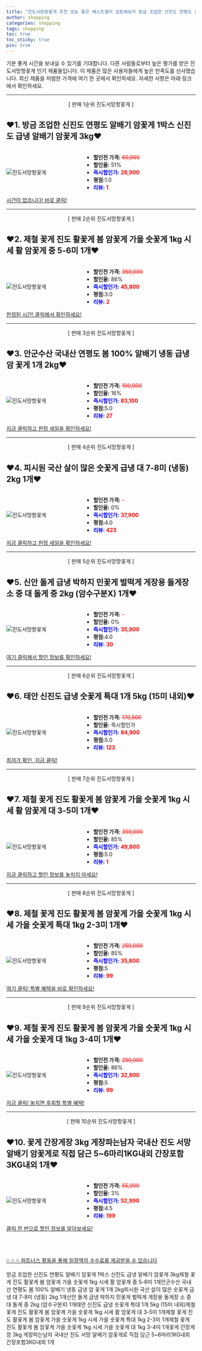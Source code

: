 ```yaml
---
title: "진도서망항꽃게 추천 성능 좋은 베스트셀러 검토해보자 방금 조업한 신진도 연평도 알배기"
author: shopping
categories: shopping
tags: shopping
toc: true
toc_sticky: true
pin: true
---
```

기분 좋게 시간을 보내실 수 있기를 기대합니다. 다른 사람들로부터 높은 평가를 받은 진도서망항꽃게 인기 제품들입니다. 이 제품은 많은 사용자들에게 높은 만족도를 선사했습니다. 최신 제품을 저렴한 가격에 여기 한 곳에서 확인하세요. 자세한 사항은 아래 링크에서 확인하세요.

---
<p class="toplist" style="margin: 0 auto; display: block; width: fit-content;">[ 판매 1순위 진도서망항꽃게 ]</p>

<h2><strong>❤️1. 방금 조업한 신진도 연평도 알배기 암꽃게 1박스 신진도 급냉 알배기 암꽃게 3kg❤️</strong></h2>

<div style="display: flex; align-items: center;">
    <div style="flex: 0.4;">
        <img src="https://thumbnail6.coupangcdn.com/thumbnails/remote/230x230ex/image/vendor_inventory/93e8/84fb4815575c3d9bb6fc3b565720153d32995e4846dbe794e559189f804b.png" alt="진도서망항꽃게" style="max-width: 100%;">
    </div>
    <div style="flex: 0.6; margin-left: 10px;">
        <ul>
            <li><strong>할인전 가격:</strong> <del style="color: red;">60,000</del></li>
            <li><strong>할인율:</strong> 51%</li>
            <li><span style='color:blue'><strong>즉시할인가:</strong></span> <span style='color:red'><strong>28,900</strong></span></li>
            <li><strong>평점:</strong>1.0</li>
            <li><span style='color:blue'><strong>리뷰:</strong></span> <span style='color:red'><strong>1</strong></span></li>
        </ul>
    </div>
</div>
<div class="center">
    <a href="https://selin100587.github.io?lptag=AF9450613&subid=githubio&pageKey=8202840404&traceid=V0-153&itemId=23519302059&vendorItemId=90664374658" class="myButton">
        시간이 없습니다! 바로 클릭!
    </a>
</div>


---
<p class="toplist" style="margin: 0 auto; display: block; width: fit-content;">[ 판매 2순위 진도서망항꽃게 ]</p>

<h2><strong>❤️2. 제철 꽃게 진도 활꽃게 봄 암꽃게 가을 숫꽃게 1kg 시세 활 암꽃게 중 5-6미 1개❤️</strong></h2>

<div style="display: flex; align-items: center;">
    <div style="flex: 0.4;">
        <img src="https://thumbnail9.coupangcdn.com/thumbnails/remote/230x230ex/image/vendor_inventory/0dd3/e1cb7b241d99919e14104a6e5d8e44fca98ffdeba12a29cc301cb31223ee.jpg" alt="진도서망항꽃게" style="max-width: 100%;">
    </div>
    <div style="flex: 0.6; margin-left: 10px;">
        <ul>
            <li><strong>할인전 가격:</strong> <del style="color: red;">350,000</del></li>
            <li><strong>할인율:</strong> 86%</li>
            <li><span style='color:blue'><strong>즉시할인가:</strong></span> <span style='color:red'><strong>45,800</strong></span></li>
            <li><strong>평점:</strong>3.0</li>
            <li><span style='color:blue'><strong>리뷰:</strong></span> <span style='color:red'><strong>2</strong></span></li>
        </ul>
    </div>
</div>
<div class="center">
    <a href="https://selin100587.github.io?lptag=AF9450613&subid=githubio&pageKey=7746321741&traceid=V0-153&itemId=20853907838&vendorItemId=87921422961" class="myButton">
        한정된 시간! 클릭해서 확인하세요!
    </a>
</div>


---
<p class="toplist" style="margin: 0 auto; display: block; width: fit-content;">[ 판매 3순위 진도서망항꽃게 ]</p>

<h2><strong>❤️3. 안군수산 국내산 연평도 봄 100% 알배기 냉동 급냉 암 꽃게 1개 2kg❤️</strong></h2>

<div style="display: flex; align-items: center;">
    <div style="flex: 0.4;">
        <img src="https://thumbnail9.coupangcdn.com/thumbnails/remote/230x230ex/image/vendor_inventory/bc18/4bc66f22fe382959afa5574feb6d9fb1855d74b6871ccfe1a3b4a97cd938.png" alt="진도서망항꽃게" style="max-width: 100%;">
    </div>
    <div style="flex: 0.6; margin-left: 10px;">
        <ul>
            <li><strong>할인전 가격:</strong> <del style="color: red;">100,000</del></li>
            <li><strong>할인율:</strong> 16%</li>
            <li><span style='color:blue'><strong>즉시할인가:</strong></span> <span style='color:red'><strong>83,100</strong></span></li>
            <li><strong>평점:</strong>5.0</li>
            <li><span style='color:blue'><strong>리뷰:</strong></span> <span style='color:red'><strong>27</strong></span></li>
        </ul>
    </div>
</div>
<div class="center">
    <a href="https://selin100587.github.io?lptag=AF9450613&subid=githubio&pageKey=8229724386&traceid=V0-153&itemId=23682948365&vendorItemId=90708146602" class="myButton">
        지금 클릭하고 한정 세일을 확인하세요!
    </a>
</div>


---
<p class="toplist" style="margin: 0 auto; display: block; width: fit-content;">[ 판매 4순위 진도서망항꽃게 ]</p>

<h2><strong>❤️4. 피시원 국산 살이 많은 숫꽃게 급냉 대 7-8미 (냉동) 2kg 1개❤️</strong></h2>

<div style="display: flex; align-items: center;">
    <div style="flex: 0.4;">
        <img src="https://thumbnail9.coupangcdn.com/thumbnails/remote/230x230ex/image/retail/images/2022/10/21/16/1/ec3be661-d31f-43f3-ab8f-0e966dc00a0a.jpg" alt="진도서망항꽃게" style="max-width: 100%;">
    </div>
    <div style="flex: 0.6; margin-left: 10px;">
        <ul>
            <li><strong>할인전 가격:</strong> <del style="color: red;">-</del></li>
            <li><strong>할인율:</strong> 0%</li>
            <li><span style='color:blue'><strong>즉시할인가:</strong></span> <span style='color:red'><strong>37,900</strong></span></li>
            <li><strong>평점:</strong>4.0</li>
            <li><span style='color:blue'><strong>리뷰:</strong></span> <span style='color:red'><strong>423</strong></span></li>
        </ul>
    </div>
</div>
<div class="center">
    <a href="https://selin100587.github.io?lptag=AF9450613&subid=githubio&pageKey=6859936828&traceid=V0-153&itemId=16373630707&vendorItemId=83565118291" class="myButton">
        지금 클릭하고 한정 세일을 확인하세요!
    </a>
</div>


---
<p class="toplist" style="margin: 0 auto; display: block; width: fit-content;">[ 판매 5순위 진도서망항꽃게 ]</p>

<h2><strong>❤️5. 신안 돌게 급냉 박하지 민꽃게 벌떡게 게장용 돌게장 소 중 대 돌게 중 2kg (암수구분X) 1개❤️</strong></h2>

<div style="display: flex; align-items: center;">
    <div style="flex: 0.4;">
        <img src="https://thumbnail8.coupangcdn.com/thumbnails/remote/230x230ex/image/vendor_inventory/3a69/d72f9392f9397167ec017e41e5e85da6a8023e0463e1cef2f42bf18856a6.jpg" alt="진도서망항꽃게" style="max-width: 100%;">
    </div>
    <div style="flex: 0.6; margin-left: 10px;">
        <ul>
            <li><strong>할인전 가격:</strong> <del style="color: red;">-</del></li>
            <li><strong>할인율:</strong> 0%</li>
            <li><span style='color:blue'><strong>즉시할인가:</strong></span> <span style='color:red'><strong>35,900</strong></span></li>
            <li><strong>평점:</strong>4.0</li>
            <li><span style='color:blue'><strong>리뷰:</strong></span> <span style='color:red'><strong>30</strong></span></li>
        </ul>
    </div>
</div>
<div class="center">
    <a href="https://selin100587.github.io?lptag=AF9450613&subid=githubio&pageKey=7572592853&traceid=V0-153&itemId=19974101835&vendorItemId=82336305769" class="myButton">
        여기 클릭해서 할인 정보를 확인하세요!
    </a>
</div>


---
<p class="toplist" style="margin: 0 auto; display: block; width: fit-content;">[ 판매 6순위 진도서망항꽃게 ]</p>

<h2><strong>❤️6. 태안 신진도 급냉 숫꽃게 특대 1개 5kg (15미 내외)❤️</strong></h2>

<div style="display: flex; align-items: center;">
    <div style="flex: 0.4;">
        <img src="https://thumbnail7.coupangcdn.com/thumbnails/remote/230x230ex/image/vendor_inventory/418e/0b3cf0e114abc55187206d4a718a61ea632796176d23524d08ffd4cf1167.jpg" alt="진도서망항꽃게" style="max-width: 100%;">
    </div>
    <div style="flex: 0.6; margin-left: 10px;">
        <ul>
            <li><strong>할인전 가격:</strong> <del style="color: red;">170,500</del></li>
            <li><strong>할인율:</strong> 즉시할인가</li>
            <li><span style='color:blue'><strong>즉시할인가:</strong></span> <span style='color:red'><strong>84,900</strong></span></li>
            <li><strong>평점:</strong>5.0</li>
            <li><span style='color:blue'><strong>리뷰:</strong></span> <span style='color:red'><strong>123</strong></span></li>
        </ul>
    </div>
</div>
<div class="center">
    <a href="https://selin100587.github.io?lptag=AF9450613&subid=githubio&pageKey=7862666636&traceid=V0-153&itemId=21459629374&vendorItemId=88514096894" class="myButton">
        최저가 확인, 지금 클릭!
    </a>
</div>


---
<p class="toplist" style="margin: 0 auto; display: block; width: fit-content;">[ 판매 7순위 진도서망항꽃게 ]</p>

<h2><strong>❤️7. 제철 꽃게 진도 활꽃게 봄 암꽃게 가을 숫꽃게 1kg 시세 활 암꽃게 대 3-5미 1개❤️</strong></h2>

<div style="display: flex; align-items: center;">
    <div style="flex: 0.4;">
        <img src="https://thumbnail9.coupangcdn.com/thumbnails/remote/230x230ex/image/vendor_inventory/0dd3/e1cb7b241d99919e14104a6e5d8e44fca98ffdeba12a29cc301cb31223ee.jpg" alt="진도서망항꽃게" style="max-width: 100%;">
    </div>
    <div style="flex: 0.6; margin-left: 10px;">
        <ul>
            <li><strong>할인전 가격:</strong> <del style="color: red;">350,000</del></li>
            <li><strong>할인율:</strong> 85%</li>
            <li><span style='color:blue'><strong>즉시할인가:</strong></span> <span style='color:red'><strong>49,800</strong></span></li>
            <li><strong>평점:</strong>5.0</li>
            <li><span style='color:blue'><strong>리뷰:</strong></span> <span style='color:red'><strong>1</strong></span></li>
        </ul>
    </div>
</div>
<div class="center">
    <a href="https://selin100587.github.io?lptag=AF9450613&subid=githubio&pageKey=8248626066&traceid=V0-153&itemId=20853907835&vendorItemId=87921422941" class="myButton">
        지금 클릭하고 할인 정보를 놓치지 마세요!
    </a>
</div>


---
<p class="toplist" style="margin: 0 auto; display: block; width: fit-content;">[ 판매 8순위 진도서망항꽃게 ]</p>

<h2><strong>❤️8. 제철 꽃게 진도 활꽃게 봄 암꽃게 가을 숫꽃게 1kg 시세 가을 숫꽃게 특대 1kg 2-3미 1개❤️</strong></h2>

<div style="display: flex; align-items: center;">
    <div style="flex: 0.4;">
        <img src="https://thumbnail9.coupangcdn.com/thumbnails/remote/230x230ex/image/vendor_inventory/0dd3/e1cb7b241d99919e14104a6e5d8e44fca98ffdeba12a29cc301cb31223ee.jpg" alt="진도서망항꽃게" style="max-width: 100%;">
    </div>
    <div style="flex: 0.6; margin-left: 10px;">
        <ul>
            <li><strong>할인전 가격:</strong> <del style="color: red;">250,000</del></li>
            <li><strong>할인율:</strong> 85%</li>
            <li><span style='color:blue'><strong>즉시할인가:</strong></span> <span style='color:red'><strong>35,800</strong></span></li>
            <li><strong>평점:</strong>5</li>
            <li><span style='color:blue'><strong>리뷰:</strong></span> <span style='color:red'><strong>99</strong></span></li>
        </ul>
    </div>
</div>
<div class="center">
    <a href="https://selin100587.github.io?lptag=AF9450613&subid=githubio&pageKey=7659925775&traceid=V0-153&itemId=20404653355&vendorItemId=87921422921" class="myButton">
        여기 클릭! 특별 혜택을 바로 확인하세요!
    </a>
</div>


---
<p class="toplist" style="margin: 0 auto; display: block; width: fit-content;">[ 판매 9순위 진도서망항꽃게 ]</p>

<h2><strong>❤️9. 제철 꽃게 진도 활꽃게 봄 암꽃게 가을 숫꽃게 1kg 시세 가을 숫꽃게 대 1kg 3-4미 1개❤️</strong></h2>

<div style="display: flex; align-items: center;">
    <div style="flex: 0.4;">
        <img src="https://thumbnail9.coupangcdn.com/thumbnails/remote/230x230ex/image/vendor_inventory/0dd3/e1cb7b241d99919e14104a6e5d8e44fca98ffdeba12a29cc301cb31223ee.jpg" alt="진도서망항꽃게" style="max-width: 100%;">
    </div>
    <div style="flex: 0.6; margin-left: 10px;">
        <ul>
            <li><strong>할인전 가격:</strong> <del style="color: red;">250,000</del></li>
            <li><strong>할인율:</strong> 86%</li>
            <li><span style='color:blue'><strong>즉시할인가:</strong></span> <span style='color:red'><strong>32,800</strong></span></li>
            <li><strong>평점:</strong>5</li>
            <li><span style='color:blue'><strong>리뷰:</strong></span> <span style='color:red'><strong>99</strong></span></li>
        </ul>
    </div>
</div>
<div class="center">
    <a href="https://selin100587.github.io?lptag=AF9450613&subid=githubio&pageKey=8248590378&traceid=V0-153&itemId=19467075085&vendorItemId=87921422932" class="myButton">
        지금 클릭! 놓치면 후회할 특별 혜택!
    </a>
</div>


---
<p class="toplist" style="margin: 0 auto; display: block; width: fit-content;">[ 판매 10순위 진도서망항꽃게 ]</p>

<h2><strong>❤️10. 꽃게 간장게장 3kg 게장파는남자 국내산 진도 서망 알배기 암꽃게로 직접 담근 5~6마리1KG내외 간장포함3KG내외 1개❤️</strong></h2>

<div style="display: flex; align-items: center;">
    <div style="flex: 0.4;">
        <img src="https://thumbnail7.coupangcdn.com/thumbnails/remote/230x230ex/image/vendor_inventory/32d5/609e450419da0a6f25e1607950a448a5b9866f7d911e38651b4439fae41d.jpg" alt="진도서망항꽃게" style="max-width: 100%;">
    </div>
    <div style="flex: 0.6; margin-left: 10px;">
        <ul>
            <li><strong>할인전 가격:</strong> <del style="color: red;">55,000</del></li>
            <li><strong>할인율:</strong> 3%</li>
            <li><span style='color:blue'><strong>즉시할인가:</strong></span> <span style='color:red'><strong>52,990</strong></span></li>
            <li><strong>평점:</strong>4.5</li>
            <li><span style='color:blue'><strong>리뷰:</strong></span> <span style='color:red'><strong>199</strong></span></li>
        </ul>
    </div>
</div>
<div class="center">
    <a href="https://selin100587.github.io?lptag=AF9450613&subid=githubio&pageKey=1487799103&traceid=V0-153&itemId=11144740620&vendorItemId=75770275603" class="myButton">
        클릭 한 번으로 할인 정보를 알아보세요!
    </a>
</div>

<br><br><br>[💦 💦 💦 파트너스 활동을 통해 일정액의 수수료를 제공받을 수 있습니다](https://link.coupang.com/a/bcpT2c)<br><br>방금 조업한 신진도 연평도 알배기 암꽃게 1박스 신진도 급냉 알배기 암꽃게 3kg제철 꽃게 진도 활꽃게 봄 암꽃게 가을 숫꽃게 1kg 시세 활 암꽃게 중 5-6미 1개안군수산 국내산 연평도 봄 100% 알배기 냉동 급냉 암 꽃게 1개 2kg피시원 국산 살이 많은 숫꽃게 급냉 대 7-8미 (냉동) 2kg 1개신안 돌게 급냉 박하지 민꽃게 벌떡게 게장용 돌게장 소 중 대 돌게 중 2kg (암수구분X) 1개태안 신진도 급냉 숫꽃게 특대 1개 5kg (15미 내외)제철 꽃게 진도 활꽃게 봄 암꽃게 가을 숫꽃게 1kg 시세 활 암꽃게 대 3-5미 1개제철 꽃게 진도 활꽃게 봄 암꽃게 가을 숫꽃게 1kg 시세 가을 숫꽃게 특대 1kg 2-3미 1개제철 꽃게 진도 활꽃게 봄 암꽃게 가을 숫꽃게 1kg 시세 가을 숫꽃게 대 1kg 3-4미 1개꽃게 간장게장 3kg 게장파는남자 국내산 진도 서망 알배기 암꽃게로 직접 담근 5~6마리1KG내외 간장포함3KG내외 1개